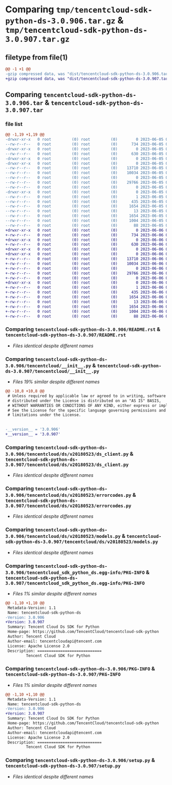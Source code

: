 # Comparing `tmp/tencentcloud-sdk-python-ds-3.0.906.tar.gz` & `tmp/tencentcloud-sdk-python-ds-3.0.907.tar.gz`

## filetype from file(1)

```diff
@@ -1 +1 @@
-gzip compressed data, was "dist/tencentcloud-sdk-python-ds-3.0.906.tar", last modified: Mon Jun  5 00:33:25 2023, max compression
+gzip compressed data, was "dist/tencentcloud-sdk-python-ds-3.0.907.tar", last modified: Tue Jun  6 02:25:42 2023, max compression
```

## Comparing `tencentcloud-sdk-python-ds-3.0.906.tar` & `tencentcloud-sdk-python-ds-3.0.907.tar`

### file list

```diff
@@ -1,19 +1,19 @@
-drwxr-xr-x   0 root         (0) root         (0)        0 2023-06-05 00:33:25.000000 tencentcloud-sdk-python-ds-3.0.906/
--rw-r--r--   0 root         (0) root         (0)      734 2023-06-05 00:33:25.000000 tencentcloud-sdk-python-ds-3.0.906/README.rst
-drwxr-xr-x   0 root         (0) root         (0)        0 2023-06-05 00:33:25.000000 tencentcloud-sdk-python-ds-3.0.906/tencentcloud/
--rw-r--r--   0 root         (0) root         (0)      630 2023-06-05 00:33:25.000000 tencentcloud-sdk-python-ds-3.0.906/tencentcloud/__init__.py
-drwxr-xr-x   0 root         (0) root         (0)        0 2023-06-05 00:33:25.000000 tencentcloud-sdk-python-ds-3.0.906/tencentcloud/ds/
-drwxr-xr-x   0 root         (0) root         (0)        0 2023-06-05 00:33:25.000000 tencentcloud-sdk-python-ds-3.0.906/tencentcloud/ds/v20180523/
--rw-r--r--   0 root         (0) root         (0)    13710 2023-06-05 00:33:25.000000 tencentcloud-sdk-python-ds-3.0.906/tencentcloud/ds/v20180523/ds_client.py
--rw-r--r--   0 root         (0) root         (0)    10034 2023-06-05 00:33:25.000000 tencentcloud-sdk-python-ds-3.0.906/tencentcloud/ds/v20180523/errorcodes.py
--rw-r--r--   0 root         (0) root         (0)        0 2023-06-05 00:33:25.000000 tencentcloud-sdk-python-ds-3.0.906/tencentcloud/ds/v20180523/__init__.py
--rw-r--r--   0 root         (0) root         (0)    29766 2023-06-05 00:33:25.000000 tencentcloud-sdk-python-ds-3.0.906/tencentcloud/ds/v20180523/models.py
--rw-r--r--   0 root         (0) root         (0)        0 2023-06-05 00:33:25.000000 tencentcloud-sdk-python-ds-3.0.906/tencentcloud/ds/__init__.py
-drwxr-xr-x   0 root         (0) root         (0)        0 2023-06-05 00:33:25.000000 tencentcloud-sdk-python-ds-3.0.906/tencentcloud_sdk_python_ds.egg-info/
--rw-r--r--   0 root         (0) root         (0)        1 2023-06-05 00:33:25.000000 tencentcloud-sdk-python-ds-3.0.906/tencentcloud_sdk_python_ds.egg-info/dependency_links.txt
--rw-r--r--   0 root         (0) root         (0)      435 2023-06-05 00:33:25.000000 tencentcloud-sdk-python-ds-3.0.906/tencentcloud_sdk_python_ds.egg-info/SOURCES.txt
--rw-r--r--   0 root         (0) root         (0)     1654 2023-06-05 00:33:25.000000 tencentcloud-sdk-python-ds-3.0.906/tencentcloud_sdk_python_ds.egg-info/PKG-INFO
--rw-r--r--   0 root         (0) root         (0)       13 2023-06-05 00:33:25.000000 tencentcloud-sdk-python-ds-3.0.906/tencentcloud_sdk_python_ds.egg-info/top_level.txt
--rw-r--r--   0 root         (0) root         (0)     1654 2023-06-05 00:33:25.000000 tencentcloud-sdk-python-ds-3.0.906/PKG-INFO
--rw-r--r--   0 root         (0) root         (0)     1004 2023-06-05 00:33:25.000000 tencentcloud-sdk-python-ds-3.0.906/setup.py
--rw-r--r--   0 root         (0) root         (0)       88 2023-06-05 00:33:25.000000 tencentcloud-sdk-python-ds-3.0.906/setup.cfg
+drwxr-xr-x   0 root         (0) root         (0)        0 2023-06-06 02:25:42.000000 tencentcloud-sdk-python-ds-3.0.907/
+-rw-r--r--   0 root         (0) root         (0)      734 2023-06-06 02:25:42.000000 tencentcloud-sdk-python-ds-3.0.907/README.rst
+drwxr-xr-x   0 root         (0) root         (0)        0 2023-06-06 02:25:42.000000 tencentcloud-sdk-python-ds-3.0.907/tencentcloud/
+-rw-r--r--   0 root         (0) root         (0)      630 2023-06-06 02:25:42.000000 tencentcloud-sdk-python-ds-3.0.907/tencentcloud/__init__.py
+drwxr-xr-x   0 root         (0) root         (0)        0 2023-06-06 02:25:42.000000 tencentcloud-sdk-python-ds-3.0.907/tencentcloud/ds/
+drwxr-xr-x   0 root         (0) root         (0)        0 2023-06-06 02:25:42.000000 tencentcloud-sdk-python-ds-3.0.907/tencentcloud/ds/v20180523/
+-rw-r--r--   0 root         (0) root         (0)    13710 2023-06-06 02:25:42.000000 tencentcloud-sdk-python-ds-3.0.907/tencentcloud/ds/v20180523/ds_client.py
+-rw-r--r--   0 root         (0) root         (0)    10034 2023-06-06 02:25:42.000000 tencentcloud-sdk-python-ds-3.0.907/tencentcloud/ds/v20180523/errorcodes.py
+-rw-r--r--   0 root         (0) root         (0)        0 2023-06-06 02:25:42.000000 tencentcloud-sdk-python-ds-3.0.907/tencentcloud/ds/v20180523/__init__.py
+-rw-r--r--   0 root         (0) root         (0)    29766 2023-06-06 02:25:42.000000 tencentcloud-sdk-python-ds-3.0.907/tencentcloud/ds/v20180523/models.py
+-rw-r--r--   0 root         (0) root         (0)        0 2023-06-06 02:25:42.000000 tencentcloud-sdk-python-ds-3.0.907/tencentcloud/ds/__init__.py
+drwxr-xr-x   0 root         (0) root         (0)        0 2023-06-06 02:25:42.000000 tencentcloud-sdk-python-ds-3.0.907/tencentcloud_sdk_python_ds.egg-info/
+-rw-r--r--   0 root         (0) root         (0)        1 2023-06-06 02:25:42.000000 tencentcloud-sdk-python-ds-3.0.907/tencentcloud_sdk_python_ds.egg-info/dependency_links.txt
+-rw-r--r--   0 root         (0) root         (0)      435 2023-06-06 02:25:42.000000 tencentcloud-sdk-python-ds-3.0.907/tencentcloud_sdk_python_ds.egg-info/SOURCES.txt
+-rw-r--r--   0 root         (0) root         (0)     1654 2023-06-06 02:25:42.000000 tencentcloud-sdk-python-ds-3.0.907/tencentcloud_sdk_python_ds.egg-info/PKG-INFO
+-rw-r--r--   0 root         (0) root         (0)       13 2023-06-06 02:25:42.000000 tencentcloud-sdk-python-ds-3.0.907/tencentcloud_sdk_python_ds.egg-info/top_level.txt
+-rw-r--r--   0 root         (0) root         (0)     1654 2023-06-06 02:25:42.000000 tencentcloud-sdk-python-ds-3.0.907/PKG-INFO
+-rw-r--r--   0 root         (0) root         (0)     1004 2023-06-06 02:25:42.000000 tencentcloud-sdk-python-ds-3.0.907/setup.py
+-rw-r--r--   0 root         (0) root         (0)       88 2023-06-06 02:25:42.000000 tencentcloud-sdk-python-ds-3.0.907/setup.cfg
```

### Comparing `tencentcloud-sdk-python-ds-3.0.906/README.rst` & `tencentcloud-sdk-python-ds-3.0.907/README.rst`

 * *Files identical despite different names*

### Comparing `tencentcloud-sdk-python-ds-3.0.906/tencentcloud/__init__.py` & `tencentcloud-sdk-python-ds-3.0.907/tencentcloud/__init__.py`

 * *Files 19% similar despite different names*

```diff
@@ -10,8 +10,8 @@
 # Unless required by applicable law or agreed to in writing, software
 # distributed under the License is distributed on an "AS IS" BASIS,
 # WITHOUT WARRANTIES OR CONDITIONS OF ANY KIND, either express or implied.
 # See the License for the specific language governing permissions and
 # limitations under the License.
 
 
-__version__ = '3.0.906'
+__version__ = '3.0.907'
```

### Comparing `tencentcloud-sdk-python-ds-3.0.906/tencentcloud/ds/v20180523/ds_client.py` & `tencentcloud-sdk-python-ds-3.0.907/tencentcloud/ds/v20180523/ds_client.py`

 * *Files identical despite different names*

### Comparing `tencentcloud-sdk-python-ds-3.0.906/tencentcloud/ds/v20180523/errorcodes.py` & `tencentcloud-sdk-python-ds-3.0.907/tencentcloud/ds/v20180523/errorcodes.py`

 * *Files identical despite different names*

### Comparing `tencentcloud-sdk-python-ds-3.0.906/tencentcloud/ds/v20180523/models.py` & `tencentcloud-sdk-python-ds-3.0.907/tencentcloud/ds/v20180523/models.py`

 * *Files identical despite different names*

### Comparing `tencentcloud-sdk-python-ds-3.0.906/tencentcloud_sdk_python_ds.egg-info/PKG-INFO` & `tencentcloud-sdk-python-ds-3.0.907/tencentcloud_sdk_python_ds.egg-info/PKG-INFO`

 * *Files 1% similar despite different names*

```diff
@@ -1,10 +1,10 @@
 Metadata-Version: 1.1
 Name: tencentcloud-sdk-python-ds
-Version: 3.0.906
+Version: 3.0.907
 Summary: Tencent Cloud Ds SDK for Python
 Home-page: https://github.com/TencentCloud/tencentcloud-sdk-python
 Author: Tencent Cloud
 Author-email: tencentcloudapi@tencent.com
 License: Apache License 2.0
 Description: ============================
         Tencent Cloud SDK for Python
```

### Comparing `tencentcloud-sdk-python-ds-3.0.906/PKG-INFO` & `tencentcloud-sdk-python-ds-3.0.907/PKG-INFO`

 * *Files 1% similar despite different names*

```diff
@@ -1,10 +1,10 @@
 Metadata-Version: 1.1
 Name: tencentcloud-sdk-python-ds
-Version: 3.0.906
+Version: 3.0.907
 Summary: Tencent Cloud Ds SDK for Python
 Home-page: https://github.com/TencentCloud/tencentcloud-sdk-python
 Author: Tencent Cloud
 Author-email: tencentcloudapi@tencent.com
 License: Apache License 2.0
 Description: ============================
         Tencent Cloud SDK for Python
```

### Comparing `tencentcloud-sdk-python-ds-3.0.906/setup.py` & `tencentcloud-sdk-python-ds-3.0.907/setup.py`

 * *Files identical despite different names*

